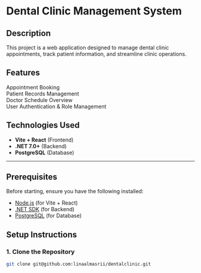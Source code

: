 # Dental Clinic Management System
## Description
This project is a web application designed to manage dental clinic appointments, track patient information, and streamline clinic operations.
## Features
 Appointment Booking  
 Patient Records Management  
 Doctor Schedule Overview  
 User Authentication & Role Management  
## Technologies Used
- **Vite + React** (Frontend)
- **.NET 7.0+** (Backend)
- **PostgreSQL** (Database)
---

## Prerequisites
Before starting, ensure you have the following installed:
- [Node.js](https://nodejs.org/) (for Vite + React)
- [.NET SDK](https://dotnet.microsoft.com/download) (for Backend)
- [PostgreSQL](https://www.postgresql.org/download/) (for Database)
## Setup Instructions

### 1. Clone the Repository
```bash
git clone git@github.com:linaalmasrii/dentalclinic.git

